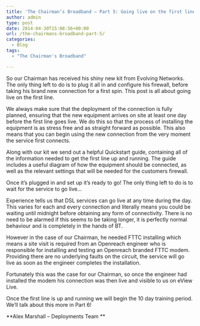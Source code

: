 ```yaml
---
title: 'The Chairman’s Broadband – Part 5: Going live on the first line'
author: admin
type: post
date: 2014-04-30T15:08:56+00:00
url: /the-chairmans-broadband-part-5/
categories:
  - Blog
tags:
  - "The Chairman's Broadband"

---
```

So our Chairman has received his shiny new kit from Evolving Networks. The only thing left to do is to plug it all in and configure his firewall, before taking his brand new connection for a first spin. This post is all about going live on the first line.

We always make sure that the deployment of the connection is fully planned, ensuring that the new equipment arrives on site at least one day before the first line goes live. We do this so that the process of installing the equipment is as stress free and as straight forward as possible. This also means that you can begin using the new connection from the very moment the service first connects.

Along with our kit we send out a helpful Quickstart guide, containing all of the information needed to get the first line up and running. The guide includes a useful diagram of how the equipment should be connected, as well as the relevant settings that will be needed for the customers firewall.

Once it’s plugged in and set up it’s ready to go! The only thing left to do is to wait for the service to go live…

Experience tells us that DSL services can go live at any time during the day. This varies for each and every connection and literally means you could be waiting until midnight before obtaining any form of connectivity. There is no need to be alarmed if this seems to be taking longer, it is perfectly normal behaviour and is completely in the hands of BT.

However in the case of our Chairman, he needed FTTC installing which means a site visit is required from an Openreach engineer who is responsible for installing and testing an Openreach branded FTTC modem. Providing there are no underlying faults on the circuit, the service will go live as soon as the engineer completes the installation.

Fortunately this was the case for our Chairman, so once the engineer had installed the modem his connection was then live and visible to us on eView Live.

Once the first line is up and running we will begin the 10 day training period. We’ll talk about this more in Part 6!

**Alex Marshall &#8211; Deployments Team **